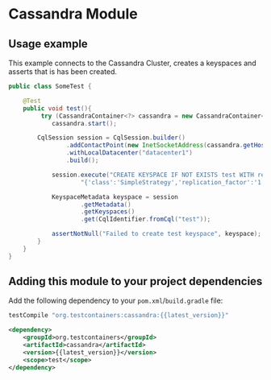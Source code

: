 # Cassandra Module

## Usage example

This example connects to the Cassandra Cluster, creates a keyspaces and asserts that is has been created.

```java tab="JUnit 4 example"
public class SomeTest {

    @Test
    public void test(){
         try (CassandraContainer<?> cassandra = new CassandraContainer<>(CASSANDRA_IMAGE)) {
            cassandra.start();

        CqlSession session = CqlSession.builder()
                .addContactPoint(new InetSocketAddress(cassandra.getHost(), cassandra.getMappedPort(cassandra.CQL_PORT)))
                .withLocalDatacenter("datacenter1")
                .build();

            session.execute("CREATE KEYSPACE IF NOT EXISTS test WITH replication = \n" +
                    "{'class':'SimpleStrategy','replication_factor':'1'};");

            KeyspaceMetadata keyspace = session
                    .getMetadata()
                    .getKeyspaces()
                    .get(CqlIdentifier.fromCql("test"));

            assertNotNull("Failed to create test keyspace", keyspace);
        }
    }
}
```

## Adding this module to your project dependencies

Add the following dependency to your `pom.xml`/`build.gradle` file:

```groovy tab='Gradle'
testCompile "org.testcontainers:cassandra:{{latest_version}}"
```

```xml tab='Maven'
<dependency>
    <groupId>org.testcontainers</groupId>
    <artifactId>cassandra</artifactId>
    <version>{{latest_version}}</version>
    <scope>test</scope>
</dependency>
```
